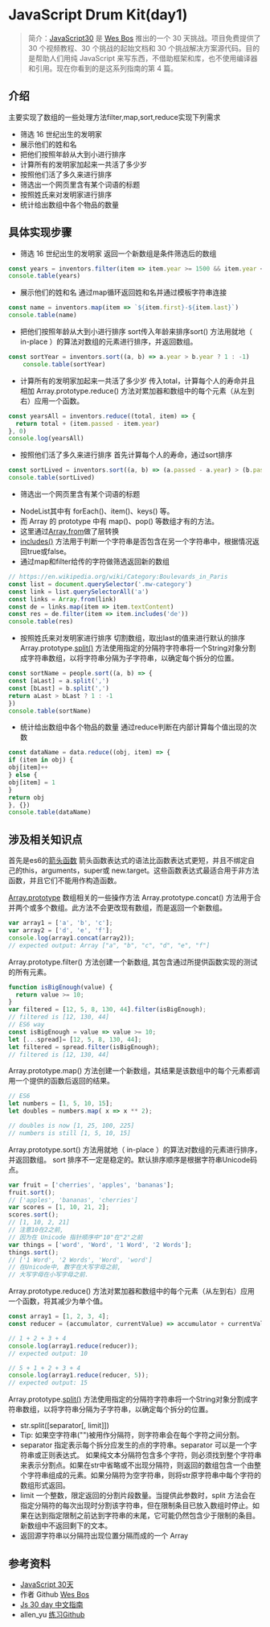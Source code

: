 # JavaScript Drum Kit(day1)
> 简介：[JavaScript30](https://javascript30.com) 是 [Wes Bos](https://github.com/wesbos) 推出的一个 30 天挑战。项目免费提供了 30 个视频教程、30 个挑战的起始文档和 30 个挑战解决方案源代码。目的是帮助人们用纯 JavaScript 来写东西，不借助框架和库，也不使用编译器和引用。现在你看到的是这系列指南的第 4 篇。

## 介绍
主要实现了数组的一些处理方法filter,map,sort,reduce实现下列需求
* 筛选 16 世纪出生的发明家 
* 展示他们的姓和名
* 把他们按照年龄从大到小进行排序
* 计算所有的发明家加起来一共活了多少岁
* 按照他们活了多久来进行排序
* 筛选出一个网页里含有某个词语的标题
* 按照姓氏来对发明家进行排序
* 统计给出数组中各个物品的数量

## 具体实现步骤
* 筛选 16 世纪出生的发明家 
返回一个新数组是条件筛选后的数组
```js
const years = inventors.filter(item => item.year >= 1500 && item.year < 1600)
console.table(years)
```
* 展示他们的姓和名
通过map循环返回姓和名并通过模板字符串连接
```js
const name = inventors.map(item => `${item.first}-${item.last}`)
console.table(name)
```
* 把他们按照年龄从大到小进行排序
sort传入年龄来排序sort() 方法用就地（ in-place ）的算法对数组的元素进行排序，并返回数组。
```js
const sortYear = inventors.sort((a, b) => a.year > b.year ? 1 : -1)
    console.table(sortYear)
```
* 计算所有的发明家加起来一共活了多少岁
传入total，计算每个人的寿命并且相加
Array.prototype.reduce() 方法对累加器和数组中的每个元素（从左到右）应用一个函数。
```js
const yearsAll = inventors.reduce((total, item) => {
  return total + (item.passed - item.year)
}, 0)
console.log(yearsAll)
```
* 按照他们活了多久来进行排序
首先计算每个人的寿命，通过sort排序
```js
const sortLived = inventors.sort((a, b) => (a.passed - a.year) > (b.passed - b.year) ? 1 : -1)
console.table(sortLived)
```
* 筛选出一个网页里含有某个词语的标题
- NodeList其中有 forEach()、item()、keys() 等。
- 而 Array 的 prototype 中有 map()、pop() 等数组才有的方法。
- 这里通过[Array.from](https://developer.mozilla.org/zh-CN/docs/Web/JavaScript/Reference/Global_Objects/Array/from)做了层转换
- [includes()](https://developer.mozilla.org/zh-CN/docs/Web/JavaScript/Reference/Global_Objects/String/includes) 方法用于判断一个字符串是否包含在另一个字符串中，根据情况返回true或false。
- 通过map和filter给传的字符做筛选返回新的数组
```js
// https://en.wikipedia.org/wiki/Category:Boulevards_in_Paris
const list = document.querySelector('.mw-category')
const link = list.querySelectorAll('a')
const links = Array.from(link)
const de = links.map(item => item.textContent)
const res = de.filter(item => item.includes('de'))
console.table(res)
```
* 按照姓氏来对发明家进行排序
切割数组，取出last的值来进行默认的排序
Array.prototype.[split()](https://developer.mozilla.org/zh-CN/docs/Web/JavaScript/Reference/Global_Objects/String/split) 方法使用指定的分隔符字符串将一个String对象分割成字符串数组，以将字符串分隔为子字符串，以确定每个拆分的位置。
```js
const sortName = people.sort((a, b) => {
const [aLast] = a.split(',')
const [bLast] = b.split(',')
return aLast > bLast ? 1 : -1
})
console.table(sortName)
```
* 统计给出数组中各个物品的数量 
通过reduce判断在内部计算每个值出现的次数
```js
const dataName = data.reduce((obj, item) => {
if (item in obj) {
obj[item]++
} else {
obj[item] = 1
}
return obj
}, {})
console.table(dataName)
```

## 涉及相关知识点
首先是es6的[箭头函数](https://developer.mozilla.org/zh-CN/docs/Web/JavaScript/Reference/Functions/Arrow_functions)
箭头函数表达式的语法比函数表达式更短，并且不绑定自己的this，arguments，super或 new.target。这些函数表达式最适合用于非方法函数，并且它们不能用作构造函数。 

[Array.prototype](https://developer.mozilla.org/zh-CN/docs/Web/JavaScript/Reference/Global_Objects/Array)
数组相关的一些操作方法
Array.prototype.concat() 方法用于合并两个或多个数组。此方法不会更改现有数组，而是返回一个新数组。
```js
var array1 = ['a', 'b', 'c'];
var array2 = ['d', 'e', 'f'];
console.log(array1.concat(array2));
// expected output: Array ["a", "b", "c", "d", "e", "f"]
```
Array.prototype.filter() 方法创建一个新数组, 其包含通过所提供函数实现的测试的所有元素。
```js
function isBigEnough(value) {
  return value >= 10;
}
var filtered = [12, 5, 8, 130, 44].filter(isBigEnough);
// filtered is [12, 130, 44]
// ES6 way
const isBigEnough = value => value >= 10;
let [...spread]= [12, 5, 8, 130, 44];
let filtered = spread.filter(isBigEnough);
// filtered is [12, 130, 44]
```
Array.prototype.map() 方法创建一个新数组，其结果是该数组中的每个元素都调用一个提供的函数后返回的结果。
```js
// ES6
let numbers = [1, 5, 10, 15];
let doubles = numbers.map( x => x ** 2);

// doubles is now [1, 25, 100, 225]
// numbers is still [1, 5, 10, 15]
```

Array.prototype.sort() 方法用就地（ in-place ）的算法对数组的元素进行排序，并返回数组。 sort 排序不一定是稳定的。默认排序顺序是根据字符串Unicode码点。
```js
var fruit = ['cherries', 'apples', 'bananas'];
fruit.sort(); 
// ['apples', 'bananas', 'cherries']
var scores = [1, 10, 21, 2]; 
scores.sort(); 
// [1, 10, 2, 21]
// 注意10在2之前,
// 因为在 Unicode 指针顺序中"10"在"2"之前
var things = ['word', 'Word', '1 Word', '2 Words'];
things.sort(); 
// ['1 Word', '2 Words', 'Word', 'word']
// 在Unicode中, 数字在大写字母之前,
// 大写字母在小写字母之前.
```
Array.prototype.reduce() 方法对累加器和数组中的每个元素（从左到右）应用一个函数，将其减少为单个值。
```js
const array1 = [1, 2, 3, 4];
const reducer = (accumulator, currentValue) => accumulator + currentValue;

// 1 + 2 + 3 + 4
console.log(array1.reduce(reducer));
// expected output: 10

// 5 + 1 + 2 + 3 + 4
console.log(array1.reduce(reducer, 5));
// expected output: 15
```
Array.prototype.[split()](https://developer.mozilla.org/zh-CN/docs/Web/JavaScript/Reference/Global_Objects/String/split) 方法使用指定的分隔符字符串将一个String对象分割成字符串数组，以将字符串分隔为子字符串，以确定每个拆分的位置。 
* str.split([separator[, limit]])
* Tip: 如果空字符串("")被用作分隔符，则字符串会在每个字符之间分割。
* separator
指定表示每个拆分应发生的点的字符串。separator 可以是一个字符串或正则表达式。 如果纯文本分隔符包含多个字符，则必须找到整个字符串来表示分割点。如果在str中省略或不出现分隔符，则返回的数组包含一个由整个字符串组成的元素。如果分隔符为空字符串，则将str原字符串中每个字符的数组形式返回。
* limit
一个整数，限定返回的分割片段数量。当提供此参数时，split 方法会在指定分隔符的每次出现时分割该字符串，但在限制条目已放入数组时停止。如果在达到指定限制之前达到字符串的末尾，它可能仍然包含少于限制的条目。新数组中不返回剩下的文本。
* 返回源字符串以分隔符出现位置分隔而成的一个 Array 

## 参考资料
* [JavaScript 30天](https://javascript30.com/)
* 作者 Github [Wes Bos](https://github.com/wesbos)
* [Js 30 day 中文指南](https://github.com/soyaine/JavaScript30)
* allen_yu [练习Github](https://github.com/shunnien/JavaScript30day)